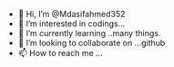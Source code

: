 - 👋 Hi, I’m @Mdasifahmed352
- 👀 I’m interested in codings...
- 🌱 I’m currently learning ..many things.
- 💞️ I’m looking to collaborate on ...github
- 📫 How to reach me ...

<!---
Mdasifahmed352/Mdasifahmed352 is a ✨ special ✨ repository because its `README.md` (this file) appears on your GitHub profile.
You can click the Preview link to take a look at your changes.
--->
